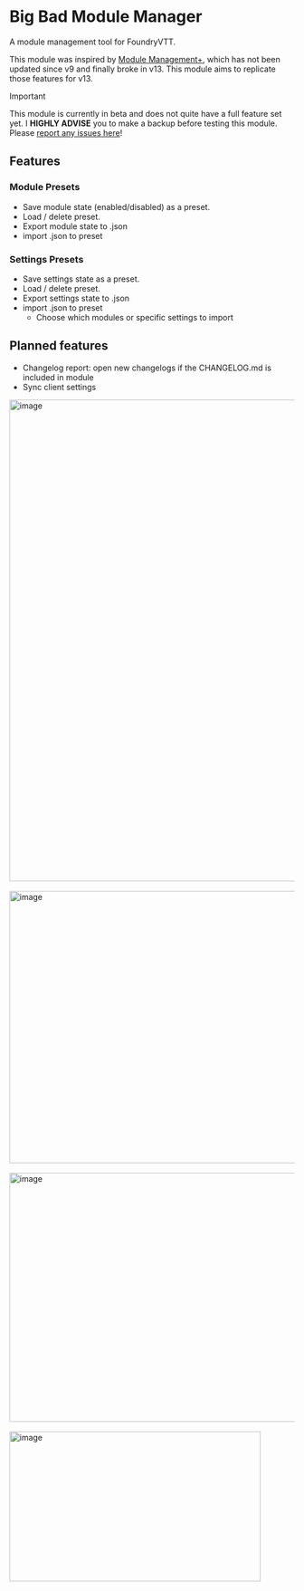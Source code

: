 # Big Bad Module Manager

A module management tool for FoundryVTT. 

This module was inspired by [Module Management+](https://github.com/mouse0270/module-credits/), which has not been updated since v9 and finally broke in v13. This module aims to replicate those features for v13.

> [!IMPORTANT]
> This module is currently in beta and does not quite have a full feature set yet. I **HIGHLY ADVISE** you to make a backup before testing this module.
> Please [report any issues here](https://github.com/thejoester/bbmm/issues)!

## Features
### Module Presets
- Save module state (enabled/disabled) as a preset.
- Load / delete preset.
- Export module state to .json
- import .json to preset

### Settings Presets
- Save settings state as a preset.
- Load / delete preset.
- Export settings state to .json
- import .json to preset
  - Choose which modules or specific settings to import

## Planned features
- Changelog report: open new changelogs if the CHANGELOG.md is included in module
- Sync client settings

<img width="1180" height="851" alt="image" src="https://github.com/user-attachments/assets/325d0ec3-c1e9-4e6b-a507-2e88f2098f6a" />
<br/><br />
<img width="682" height="481" alt="image" src="https://github.com/user-attachments/assets/c16735dc-fa68-4d1b-ac8f-4ff7ce7415d0" />
<br/><br />
<img width="556" height="440" alt="image" src="https://github.com/user-attachments/assets/115ae28b-fcab-4ff8-8538-a2d49e0ce2b6" />
<br/><br />
<img width="444" height="265" alt="image" src="https://github.com/user-attachments/assets/9b3c2e6f-85a6-4b7c-9664-48b288a1868d" />
